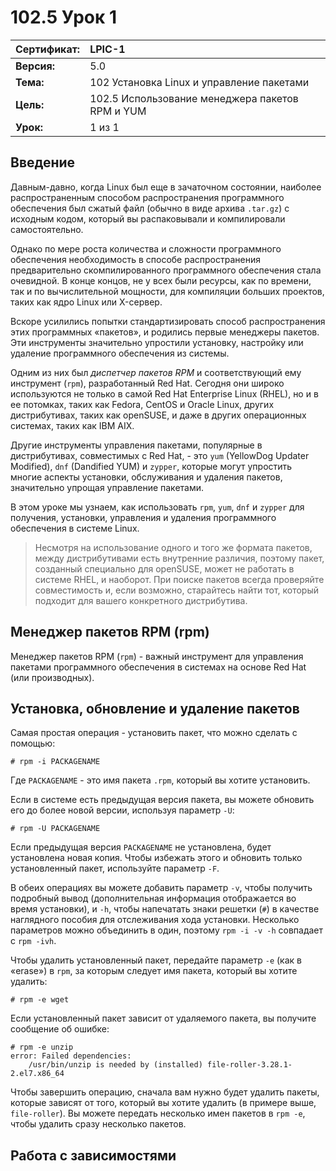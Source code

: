 # 102.5 Урок 1

| **Сертификат:** | LPIC-1                                    |
|:----------------|:------------------------------------------|
| **Версия:**     | 5.0                                       |
| **Тема:**       | 102 Установка Linux и управление пакетами |
| **Цель:**       | 102.5 Использование менеджера пакетов RPM и YUM |
| **Урок:**       | 1 из 1                                    |


## Введение

Давным-давно, когда Linux был еще в зачаточном состоянии, наиболее распространенным способом распространения программного обеспечения был сжатый файл (обычно в виде архива `.tar.gz`) с исходным кодом, который вы распаковывали и компилировали самостоятельно. 

Однако по мере роста количества и сложности программного обеспечения необходимость в способе распространения предварительно скомпилированного программного обеспечения стала очевидной. В конце концов, не у всех были ресурсы, как по времени, так и по вычислительной мощности, для компиляции больших проектов, таких как ядро Linux или X-сервер. 

Вскоре усилились попытки стандартизировать способ распространения этих программных «пакетов», и родились первые менеджеры пакетов. Эти инструменты значительно упростили установку, настройку или удаление программного обеспечения из системы. 

Одним из них был *диспетчер пакетов RPM* и соответствующий ему инструмент (`rpm`), разработанный Red Hat. Сегодня они широко используются не только в самой Red Hat Enterprise Linux (RHEL), но и в ее потомках, таких как Fedora, CentOS и Oracle Linux, других дистрибутивах, таких как openSUSE, и даже в других операционных системах, таких как IBM AIX. 

Другие инструменты управления пакетами, популярные в дистрибутивах, совместимых с Red Hat, - это `yum` (YellowDog Updater Modified), `dnf` (Dandified YUM) и `zypper`, которые могут упростить многие аспекты установки, обслуживания и удаления пакетов, значительно упрощая управление пакетами. 

В этом уроке мы узнаем, как использовать `rpm`, `yum`, `dnf` и `zypper` для получения, установки, управления и удаления программного обеспечения в системе Linux.

>Несмотря на использование одного и того же формата пакетов, между дистрибутивами есть внутренние различия, поэтому пакет, созданный специально для openSUSE, может не работать в системе RHEL, и наоборот. При поиске пакетов всегда проверяйте совместимость и, если возможно, старайтесь найти тот, который подходит для вашего конкретного дистрибутива.


## Менеджер пакетов RPM (rpm)

Менеджер пакетов RPM (`rpm`) - важный инструмент для управления пакетами программного обеспечения в системах на основе Red Hat (или производных).


## Установка, обновление и удаление пакетов

Самая простая операция - установить пакет, что можно сделать с помощью:

```console
# rpm -i PACKAGENAME
```

Где `PACKAGENAME` - это имя пакета `.rpm`, который вы хотите установить. 

Если в системе есть предыдущая версия пакета, вы можете обновить его до более новой версии, используя параметр `-U`:

```console
# rpm -U PACKAGENAME
```

Если предыдущая версия `PACKAGENAME` не установлена, будет установлена новая копия. Чтобы избежать этого и обновить только установленный пакет, используйте параметр `-F`. 

В обеих операциях вы можете добавить параметр `-v`, чтобы получить подробный вывод (дополнительная информация отображается во время установки), и `-h`, чтобы напечатать знаки решетки (`#`) в качестве наглядного пособия для отслеживания хода установки. Несколько параметров можно объединить в один, поэтому `rpm -i -v -h` совпадает с `rpm -ivh`. 

Чтобы удалить установленный пакет, передайте параметр `-e` (как в «erase») в `rpm`, за которым следует имя пакета, который вы хотите удалить:

```console
# rpm -e wget
```

Если установленный пакет зависит от удаляемого пакета, вы получите сообщение об ошибке:

```console
# rpm -e unzip
error: Failed dependencies:
	/usr/bin/unzip is needed by (installed) file-roller-3.28.1-2.el7.x86_64
```

Чтобы завершить операцию, сначала вам нужно будет удалить пакеты, которые зависят от того, который вы хотите удалить (в примере выше, `file-roller`). Вы можете передать несколько имен пакетов в `rpm -e`, чтобы удалить сразу несколько пакетов.


## Работа с зависимостями

